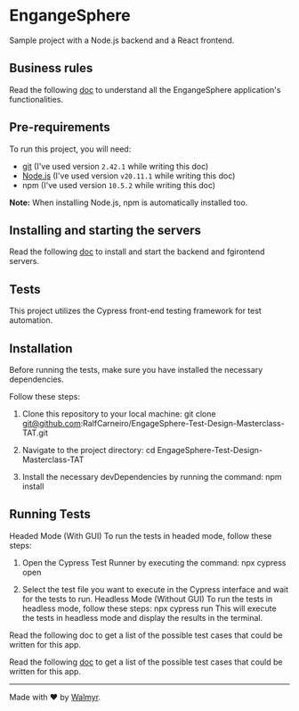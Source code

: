# EngangeSphere

Sample project with a Node.js backend and a React frontend.

## Business rules

Read the following [doc](./docs/Requirements.md) to understand all the EngangeSphere application's functionalities.

## Pre-requirements

To run this project, you will need:

- [git](https://git-scm.com/downloads) (I've used version `2.42.1` while writing this doc)
- [Node.js](https://nodejs.org/en/) (I've used version `v20.11.1` while writing this doc)
- npm (I've used version `10.5.2` while writing this doc)

**Note:** When installing Node.js, npm is automatically installed too.

## Installing and starting the servers

Read the following [doc](./docs/TestEnvironment.md) to install and start the backend and fgirontend servers.

## Tests

This project utilizes the Cypress front-end testing framework for test automation.

## Installation
Before running the tests, make sure you have installed the necessary dependencies. 

Follow these steps:

1. Clone this repository to your local machine:
   git clone git@github.com:RalfCarneiro/EngageSphere-Test-Design-Masterclass-TAT.git

2. Navigate to the project directory:
    cd EngageSphere-Test-Design-Masterclass-TAT

3. Install the necessary devDependencies by running the command:
    npm install

## Running Tests
Headed Mode (With GUI)
To run the tests in headed mode, follow these steps:

1. Open the Cypress Test Runner by executing the command:
    npx cypress open

2. Select the test file you want to execute in the Cypress interface and wait for the tests to run.
Headless Mode (Without GUI)
To run the tests in headless mode, follow these steps:
    npx cypress run
This will execute the tests in headless mode and display the results in the terminal.

Read the following doc to get a list of the possible test cases that could be written for this app.




Read the following [doc](./docs/TestCases.md) to get a list of the possible test cases that could be written for this app.

___

Made with ❤️ by [Walmyr](https://walmyr.dev).

